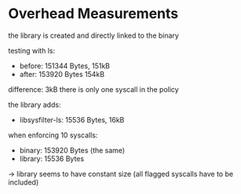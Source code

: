 # Overhead Measurements

the library is created and directly linked to the binary

testing with ls:
- before: 151344 Bytes, 151kB
- after: 153920 Bytes 154kB

difference: 3kB
there is only one syscall in the policy

the library adds:
- libsysfilter-ls: 15536 Bytes, 16kB

when enforcing 10 syscalls:
- binary: 153920 Bytes (the same)
- library: 15536 Bytes

-> library seems to have constant size (all flagged syscalls have to be included)